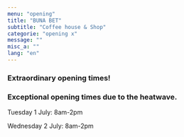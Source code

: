 ```yaml
---
menu: "opening"
title: "BUNA BET"
subtitle: "Coffee house & Shop"
categorie: "opening x"
message: ""
misc_a: ""
lang: "en"
---
```


### Extraordinary opening times!


### Exceptional opening times due to the heatwave.

Tuesday 1 July: 8am-2pm

Wednesday 2 July: 8am-2pm



